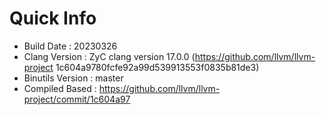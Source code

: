# Quick Info
* Build Date : 20230326
* Clang Version : ZyC clang version 17.0.0 (https://github.com/llvm/llvm-project 1c604a9780fcfe92a99d539913553f0835b81de3)
* Binutils Version : master
* Compiled Based : https://github.com/llvm/llvm-project/commit/1c604a97

